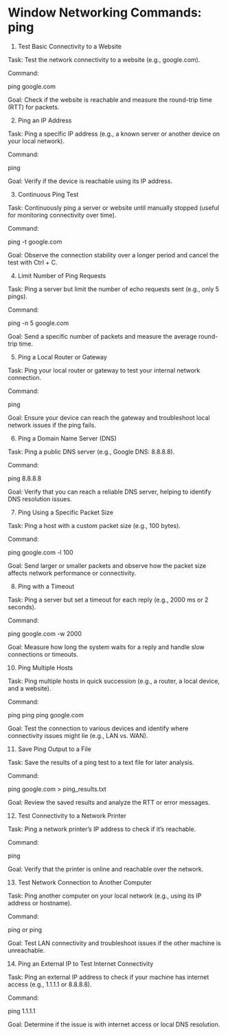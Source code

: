 # Window Networking Commands: ping

1. Test Basic Connectivity to a Website

Task: Test the network connectivity to a website (e.g., google.com).

Command:

ping google.com

Goal: Check if the website is reachable and measure the round-trip time (RTT) for packets.


2. Ping an IP Address

Task: Ping a specific IP address (e.g., a known server or another device on your local network).

Command:

ping <IP address>

Goal: Verify if the device is reachable using its IP address.


3. Continuous Ping Test

Task: Continuously ping a server or website until manually stopped (useful for monitoring connectivity over time).

Command:

ping -t google.com

Goal: Observe the connection stability over a longer period and cancel the test with Ctrl + C.


4. Limit Number of Ping Requests

Task: Ping a server but limit the number of echo requests sent (e.g., only 5 pings).

Command:

ping -n 5 google.com

Goal: Send a specific number of packets and measure the average round-trip time.


5. Ping a Local Router or Gateway

Task: Ping your local router or gateway to test your internal network connection.

Command:

ping <Gateway IP address>

Goal: Ensure your device can reach the gateway and troubleshoot local network issues if the ping fails.


6. Ping a Domain Name Server (DNS)

Task: Ping a public DNS server (e.g., Google DNS: 8.8.8.8).

Command:

ping 8.8.8.8

Goal: Verify that you can reach a reliable DNS server, helping to identify DNS resolution issues.


7. Ping Using a Specific Packet Size

Task: Ping a host with a custom packet size (e.g., 100 bytes).

Command:

ping google.com -l 100

Goal: Send larger or smaller packets and observe how the packet size affects network performance or connectivity.


8. Ping with a Timeout

Task: Ping a server but set a timeout for each reply (e.g., 2000 ms or 2 seconds).

Command:

ping google.com -w 2000

Goal: Measure how long the system waits for a reply and handle slow connections or timeouts.


10.  Ping Multiple Hosts

Task: Ping multiple hosts in quick succession (e.g., a router, a local device, and a website).

Command:

ping <Router IP>
ping <Local Device IP>
ping google.com

Goal: Test the connection to various devices and identify where connectivity issues might lie (e.g., LAN vs. WAN).


11. Save Ping Output to a File

Task: Save the results of a ping test to a text file for later analysis.

Command:

ping google.com > ping_results.txt

Goal: Review the saved results and analyze the RTT or error messages.


12. Test Connectivity to a Network Printer

Task: Ping a network printer’s IP address to check if it’s reachable.

Command:

ping <Printer IP address>

Goal: Verify that the printer is online and reachable over the network.


13. Test Network Connection to Another Computer

Task: Ping another computer on your local network (e.g., using its IP address or hostname).

Command:

ping <Computer IP address> or ping <Computer hostname>

Goal: Test LAN connectivity and troubleshoot issues if the other machine is unreachable.


14. Ping an External IP to Test Internet Connectivity

Task: Ping an external IP address to check if your machine has internet access (e.g., 1.1.1.1 or 8.8.8.8).

Command:

ping 1.1.1.1

Goal: Determine if the issue is with internet access or local DNS resolution.




